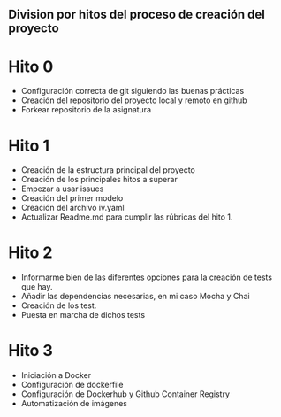 ## Division por hitos del proceso de creación del proyecto

# Hito 0
+ Configuración correcta de git siguiendo las buenas prácticas
+ Creación del repositorio del proyecto local y remoto en github
+ Forkear repositorio de la asignatura


# Hito 1
+ Creación de la estructura principal del proyecto
+ Creación de los principales hitos a superar
+ Empezar a usar issues
+ Creación del primer modelo
+ Creación del archivo iv.yaml
+ Actualizar Readme.md para cumplir las rúbricas del hito 1.

# Hito 2
+ Informarme bien de las diferentes opciones para la creación de tests que hay.
+ Añadir las dependencias necesarias, en mi caso Mocha y Chai
+ Creación de los test.
+ Puesta en marcha de dichos tests

# Hito 3
+ Iniciación a Docker
+ Configuración de dockerfile
+ Configuración de Dockerhub y Github Container Registry
+ Automatización de imágenes

